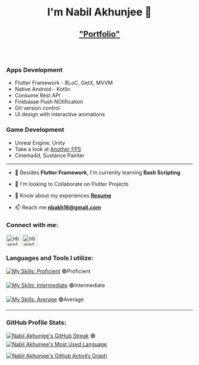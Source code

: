 <h1 align="center">I'm Nabil Akhunjee 💫</h1>
<h2 align="center"><a href="https://nbakh16.github.io">"Portfolio"</a></h2>
<br />
<br />

### Apps Development

- Flutter Framework - BLoC, GetX, MVVM
- Native Android - Kotlin
- Consume Rest API
- Firebasae Push NOtification
- Git version control
- UI design with interactive animations

### Game Development

- Unreal Engine, Unity
- Take a look at [Another FPS](https://tinyurl.com/anotherfps "Another FPS - GDrive")
- Cinema4d, Sustance Painter

<hr>

- 🌱 Besides **Flutter Framework**, I'm currently learning **Bash Scripting**

- 🎉 I'm looking to Collaborate on Flutter Projects

- 📄 Know about my experiences **[Resume](https://docs.google.com/document/d/1Oo9vaNfM2w4szNoV1h4VMMM_6zkD5vYm/edit?usp=sharing&ouid=115217856295532767553&rtpof=true&sd=true "nabil-akhunjee-resume")**

- 📫 Reach me **nbakh16@gmail.com**


### Connect with me:
<p align="left">
<a href="https://linkedin.com/in/nbakh16" target="blank"><img align="center" src="https://raw.githubusercontent.com/rahuldkjain/github-profile-readme-generator/master/src/images/icons/Social/linked-in-alt.svg" alt="nbakh16" height="30" width="40" /></a>
<a href="https://fb.com/nbakh16" target="blank"><img align="center" src="https://raw.githubusercontent.com/rahuldkjain/github-profile-readme-generator/master/src/images/icons/Social/facebook.svg" alt="nbakh16" height="30" width="40" /></a>
</p>

### Languages and Tools I utilize:

[![My Skills: Proficient](https://skillicons.dev/icons?i=flutter,dart,androidstudio,kotlin,firebase "Proficient")](https://skillicons.dev) :green_circle:Proficient

[![My Skills: Intermediate](https://skillicons.dev/icons?i=html,css,bootstrap "Intermediate")](https://skillicons.dev) :green_circle:Intermediate

[![My Skills: Average](https://skillicons.dev/icons?i=unity,unreal,cpp,cs,python,java "Average")](https://skillicons.dev) :green_circle:Average

<hr>

### GitHub Profile Stats:

[![Nabil Akhunjee's GitHub Streak](https://streak-stats.demolab.com?user=nbakh16&theme=vue-dark&border_radius=25&date_format=M%20j%5B%2C%20Y%5D&mode=weekly&card_width=512&background=45%2C1E0136%2C021A00&fire=EB4900&currStreakNum=EB4900&border=42B883 "Nabil Akhunjee's GitHub Streak")](https://github.com/nbakh16) :green_circle: 
[![Nabil Akhunjee's Most Used Language](https://github-readme-stats.vercel.app/api/top-langs/?username=nbakh16&layout=compact&theme=vue-dark&hide_border=false&border_color=42B883&border_radius=25&bg_color=0,021A00,1E0136&include_all_commits=true&count_private=true "Nabil Akhunjee's Most Used Language")](https://github.com/nbakh16)

[![Nabil Akhunjee's Github Activity Graph](https://github-readme-activity-graph.vercel.app/graph?username=nbakh16&radius=25&theme=vue&height=300&area=true&title_color=ffffff&color=ffffff&bg_color=021201&point=42B883&line=EB4900 "Nabil Akhunjee's Github Contributions Graph")](https://github.com/nbakh16)

